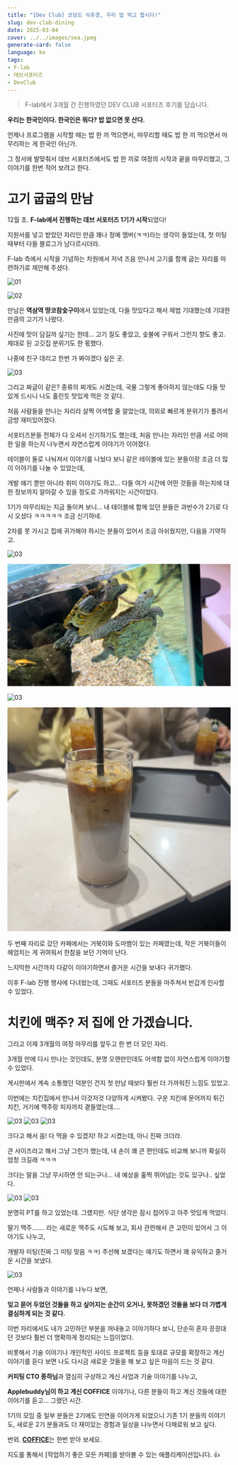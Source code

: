 ```yaml
---
title: "[Dev Club] 코딩도 식후경, 우리 밥 먹고 합시다!"
slug: dev-club-dining
date: 2025-03-04
cover: ../../images/sea.jpeg
generate-card: false
language: ko
tags:
- F-lab
- 데브서포터즈
- DevClub
---
```



> F-lab에서 3개월 간 진행하였던 DEV CLUB 서포터즈 후기를 담습니다.


**우리는 한국인이다. 한국인은 뭐다? 밥 없으면 못 산다.**

언제나 프로그램을 시작할 때는 밥 한 끼 먹으면서, 마무리할 때도 밥 한 끼 먹으면서 마무리하는 게 한국인 아닌가.

그 정서에 발맞춰서 데브 서포터즈에서도 밥 한 끼로 여정의 시작과 끝을 마무리했고, 그 이야기를 한번 적어 보려고 한다.

# 고기 굽굽의 만남

12월 초. **F-lab에서 진행하는 데브 서포터즈 1기가 시작**되었다!

지원서를 넣고 받았던 자리인 만큼 꽤나 정예 멤버(ㅋㅋ)라는 생각이 들었는데, 첫 미팅 때부터 다들 블로그가 남다르시더라.

F-lab 측에서 시작을 기념하는 차원에서 저녁 즈음 만나서 고기를 함께 굽는 자리를 마련하기로 제안해 주셨다.


![01](./img/img.png)

![02](./img/img_1.png)

만남은 **역삼역 땅코참숯구이**에서 있었는데, 다들 맛있다고 해서 제법 기대했는데 기대한 만큼의 고기가 나왔다.

사진에 맛이 담길까 싶기는 한데... 고기 질도 좋았고, 숯불에 구워서 그런지 향도 좋고. 제대로 된 고깃집 분위기도 한 몫했다. 

나중에 친구 데리고 한번 가 봐야겠다 싶은 곳.


![03](./img/img_2.png)


그리고 짜글이 같은? 종류의 찌개도 시켰는데, 국물 그렇게 좋아하지 않는데도 다들 맛있게 드시니 나도 홀린듯 맛있게 먹은 것 같다.

처음 사람들을 만나는 자리라 살짝 어색할 줄 알았는데, 의외로 빠르게 분위기가 풀려서 금방 재미있어졌다.

서포터즈분들 전체가 다 오셔서 신기하기도 했는데, 처음 만나는 자리인 만큼 서로 어떠한 일을 하는지 나누면서 자연스럽게 이야기가 이어졌다.

테이블이 둘로 나눠져서 이야기를 나눴다 보니 같은 테이블에 있는 분들이랑 조금 더 많이 이야기를 나눌 수 있었는데, 

개발 얘기 뿐만 아니라 취미 이야기도 하고… 다들 여가 시간에 어떤 것들을 하는지에 대한 정보까지 알아갈 수 있을 정도로 가까워지는 시간이었다.

1기가 마무리되는 지금 돌이켜 보니… 내 테이블에 함께 있던 분들은 과반수가 2기로 다시 오셨다 ㅋㅋㅋㅋㅋ 조금 신기하네.

2차를 못 가시고 집에 귀가해야 하시는 분들이 있어서 조금 아쉬웠지만, 다음을 기약하고.

![03](./img/img_2.png)

![03](./img/img_3.png)

![03](./img/img_4.png)

![03](./img/img_5.png)

두 번째 자리로 갔던 카페에서는 거북이와 도마뱀이 있는 카페였는데, 작은 거북이들이 헤엄치는 게 귀여워서 한참을 보던 기억이 난다.

느지막한 시간까지 다같이 이야기하면서 즐거운 시간을 보내다 귀가했다.

이후 F-lab 진행 행사에 다녀왔는데, 그때도 서포터즈 분들을 마주쳐서 반갑게 인사할 수 있었다.

# 치킨에 맥주? 저 집에 안 가겠습니다.

그리고 이제 3개월의 여정 마무리를 앞두고 한 번 더 모인 자리. 

3개월 만에 다시 만나는 것인데도, 분명 오랜만인데도 어색함 없이 자연스럽게 이야기할 수 있었다.

게시판에서 계속 소통했던 덕분인 건지 첫 만남 때보다 훨씬 더 가까워진 느낌도 있었고.

이번에는 치킨집에서 만나서 이것저것 다양하게 시켜봤다. 구운 치킨에 문어까지 튀긴 치킨, 거기에 맥주랑 피자까지 곁들였는데….

![03](./img/img_6.png)
![03](./img/img_7.png)
![03](./img/img_8.png)


크다고 해서 음! 다 먹을 수 있겠지! 하고 시켰는데, 아니 진짜 크더라. 

큰 사이즈라고 해서 그냥 그런가 했는데, 내 손이 꽤 큰 편인데도 비교해 보니까 확실히 엄청 크길래 ㅋㅋㅋ 

크다는 말을 그냥 무시하면 안 되는구나... 내 예상을 훌쩍 뛰어넘는 것도 있구나.. 싶었다.


![03](./img/img_9.png)
![03](./img/img_10.png)


분명히 PT를 하고 있었는데. 그랬지만. 식단 생각은 잠시 접어두고 아주 맛있게 먹었다. 

딸기 맥주……. 라는 새로운 맥주도 시도해 보고, 회사 관련해서 큰 고민이 있어서 그 이야기도 나누고, 

개발자 미팅(진짜 그 미팅 맞음 ㅋㅋ) 주선해 보겠다는 얘기도 하면서 꽤 유익하고 즐거운 시간을 보냈다.

![03](./img/img_11.png)


언제나 사람들과 이야기를 나누다 보면, 

**잊고 묻어 두었던 것들을 하고 싶어지는 순간이 오거나, 못하겠던 것들을 보다 더 가볍게 결심하게 되는 것 같다.**

이번 자리에서도 내가 고민하던 부분을 꺼내놓고 이야기하다 보니, 단순히 혼자 끙끙대던 것보다 훨씬 더 명확하게 정리되는 느낌이었다.

비롯해서 기술 이야기나 개인적인 사이드 프로젝트 등을 토대로 규모를 확장하고 계신 이야기를 듣다 보면 나도 다시금 새로운 것들을 해 보고 싶은 마음이 드는 것 같다.

**커피팅 CTO 종하님**과 열심히 구상하고 계신 사업과 기술 이야기를 나누고, 

**Applebuddy님이 하고 계신 COFFICE** 이야기나, 다른 분들이 하고 계신 것들에 대한 이야기를 듣고… 그랬던 시간.

1기의 모임 중 일부 분들은 2기에도 인연을 이어가게 되었으니 기존 1기 분들의 이야기도, 새로운 2기 분들과도 더 재미있는 경험과 일상을 나누면서 다채로워 보고 싶다.

번외. [**COFFICE**](https://apps.apple.com/kr/app/coffice/id6450617682)는 한번 받아 보세요.

지도를 통해서 [작업하기 좋은 모든 카페]를 받아볼 수 있는 애플리케이션입니다. 👍